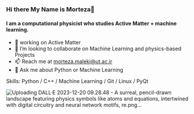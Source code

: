 ### Hi there My Name is Morteza👋
#### I am a computational physicist who studies **Active Matter** + **machine learning**.
- 🔭 working on Active Matter
- 👯 I’m looking to collaborate on Machine Learning and physics-based Projects
- 📫 Reach me at morteza.maleki@ut.ac.ir
- 💬 Ask me about Python or Machine Learning

Skills: Python / C++ / Machine Learning / Git / Linux / PyQt

![Uploading DALL·E 2023-12-20 09.28.48 - A surreal, pencil-drawn landscape featuring physics symbols like atoms and equations, intertwined with digital circuitry and neural network motifs, re.png…]()
